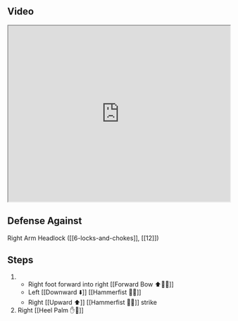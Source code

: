 ## Video

<iframe src="https://www.youtube.com/embed/9ptgLu09Ogo" width="100%" height="400"></iframe>

## Defense Against

Right Arm Headlock ([[6-locks-and-chokes]], [[12]])
## Steps

1. - Right foot forward into right [[Forward Bow ⬆️🧍‍♂️]]
    - Left [[Downward ⬇️]] [[Hammerfist 🔨✊]]
    - Right [[Upward ⬆️]] [[Hammerfist 🔨✊]] strike
2. Right [[Heel Palm ✋🌴]]